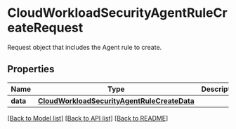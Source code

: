 # CloudWorkloadSecurityAgentRuleCreateRequest

Request object that includes the Agent rule to create.

## Properties

| Name     | Type                                                                                        | Description | Notes |
| -------- | ------------------------------------------------------------------------------------------- | ----------- | ----- |
| **data** | [**CloudWorkloadSecurityAgentRuleCreateData**](CloudWorkloadSecurityAgentRuleCreateData.md) |             |

[[Back to Model list]](README.md#documentation-for-models) [[Back to API list]](README.md#documentation-for-api-endpoints) [[Back to README]](README.md)

